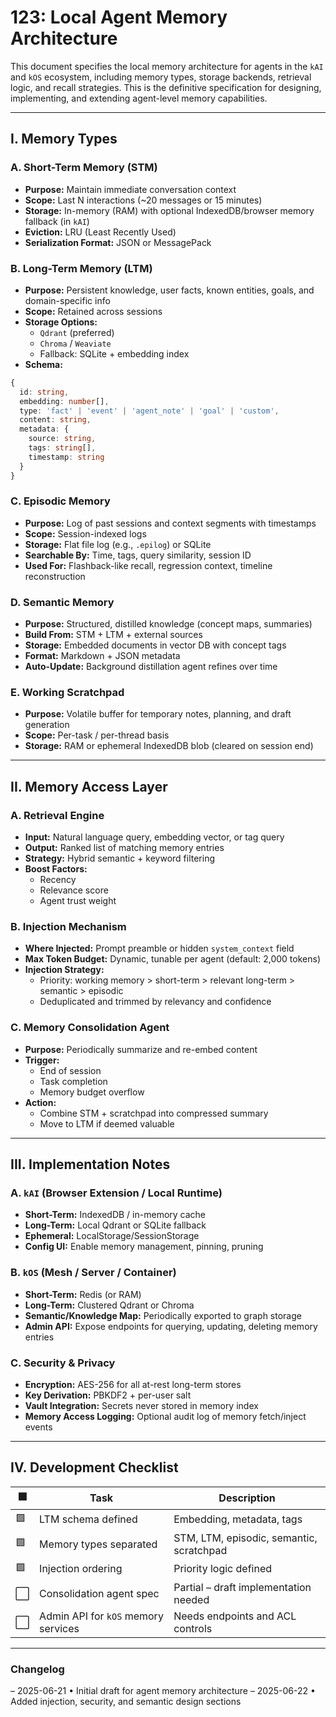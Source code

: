 # 123: Local Agent Memory Architecture

This document specifies the local memory architecture for agents in the `kAI` and `kOS` ecosystem, including memory types, storage backends, retrieval logic, and recall strategies. This is the definitive specification for designing, implementing, and extending agent-level memory capabilities.

---

## I. Memory Types

### A. Short-Term Memory (STM)

- **Purpose:** Maintain immediate conversation context
- **Scope:** Last N interactions (\~20 messages or 15 minutes)
- **Storage:** In-memory (RAM) with optional IndexedDB/browser memory fallback (in `kAI`)
- **Eviction:** LRU (Least Recently Used)
- **Serialization Format:** JSON or MessagePack

### B. Long-Term Memory (LTM)

- **Purpose:** Persistent knowledge, user facts, known entities, goals, and domain-specific info
- **Scope:** Retained across sessions
- **Storage Options:**
  - `Qdrant` (preferred)
  - `Chroma` / `Weaviate`
  - Fallback: SQLite + embedding index
- **Schema:**

```ts
{
  id: string,
  embedding: number[],
  type: 'fact' | 'event' | 'agent_note' | 'goal' | 'custom',
  content: string,
  metadata: {
    source: string,
    tags: string[],
    timestamp: string
  }
}
```

### C. Episodic Memory

- **Purpose:** Log of past sessions and context segments with timestamps
- **Scope:** Session-indexed logs
- **Storage:** Flat file log (e.g., `.epilog`) or SQLite
- **Searchable By:** Time, tags, query similarity, session ID
- **Used For:** Flashback-like recall, regression context, timeline reconstruction

### D. Semantic Memory

- **Purpose:** Structured, distilled knowledge (concept maps, summaries)
- **Build From:** STM + LTM + external sources
- **Storage:** Embedded documents in vector DB with concept tags
- **Format:** Markdown + JSON metadata
- **Auto-Update:** Background distillation agent refines over time

### E. Working Scratchpad

- **Purpose:** Volatile buffer for temporary notes, planning, and draft generation
- **Scope:** Per-task / per-thread basis
- **Storage:** RAM or ephemeral IndexedDB blob (cleared on session end)

---

## II. Memory Access Layer

### A. Retrieval Engine

- **Input:** Natural language query, embedding vector, or tag query
- **Output:** Ranked list of matching memory entries
- **Strategy:** Hybrid semantic + keyword filtering
- **Boost Factors:**
  - Recency
  - Relevance score
  - Agent trust weight

### B. Injection Mechanism

- **Where Injected:** Prompt preamble or hidden `system_context` field
- **Max Token Budget:** Dynamic, tunable per agent (default: 2,000 tokens)
- **Injection Strategy:**
  - Priority: working memory > short-term > relevant long-term > semantic > episodic
  - Deduplicated and trimmed by relevancy and confidence

### C. Memory Consolidation Agent

- **Purpose:** Periodically summarize and re-embed content
- **Trigger:**
  - End of session
  - Task completion
  - Memory budget overflow
- **Action:**
  - Combine STM + scratchpad into compressed summary
  - Move to LTM if deemed valuable

---

## III. Implementation Notes

### A. `kAI` (Browser Extension / Local Runtime)

- **Short-Term:** IndexedDB / in-memory cache
- **Long-Term:** Local Qdrant or SQLite fallback
- **Ephemeral:** LocalStorage/SessionStorage
- **Config UI:** Enable memory management, pinning, pruning

### B. `kOS` (Mesh / Server / Container)

- **Short-Term:** Redis (or RAM)
- **Long-Term:** Clustered Qdrant or Chroma
- **Semantic/Knowledge Map:** Periodically exported to graph storage
- **Admin API:** Expose endpoints for querying, updating, deleting memory entries

### C. Security & Privacy

- **Encryption:** AES-256 for all at-rest long-term stores
- **Key Derivation:** PBKDF2 + per-user salt
- **Vault Integration:** Secrets never stored in memory index
- **Memory Access Logging:** Optional audit log of memory fetch/inject events

---

## IV. Development Checklist

| 🟩 | Task                                | Description                              |
| -- | ----------------------------------- | ---------------------------------------- |
| 🟩 | LTM schema defined                  | Embedding, metadata, tags                |
| 🟩 | Memory types separated              | STM, LTM, episodic, semantic, scratchpad |
| 🟩 | Injection ordering                  | Priority logic defined                   |
| ⬜  | Consolidation agent spec            | Partial – draft implementation needed    |
| ⬜  | Admin API for `kOS` memory services | Needs endpoints and ACL controls         |

---

### Changelog

– 2025-06-21 • Initial draft for agent memory architecture – 2025-06-22 • Added injection, security, and semantic design sections

